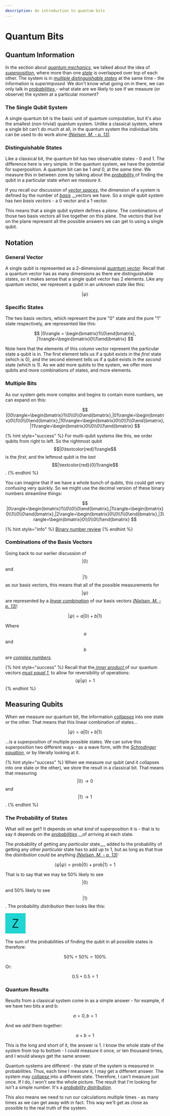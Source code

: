 ```yaml
---
description: An introduction to quantum bits
---
```


# Quantum Bits

## Quantum Information

In the section about [_quantum mechanics_](../physics/quantum-mechanics.md), we talked about the idea of [_superposition_](../physics/quantum-mechanics.md#superposition), where more than one [_state_](../physics/classical-mechanics.md#state) is overlapped over top of each other. The system is in [_multiple distinguishable states_](../physics/quantum-mechanics.md#distinguishable-states) at the same time - the information is _superimposed._ We don't know what going on in there, we can only talk in [_probabilities_ ](../physics/quantum-mechanics.md#probability)- what state are we likely to see if we measure \(or observe\) the system at a particular moment?

### The Single Qubit System

A single quantum bit is the basic unit of quantum computation, but it's also the smallest \(non-trivial\) quantum system. Unlike a classical system, where a single bit can't do much at all, in the quantum system the individual bits can be used to do work alone [_\(Nielsen, M. - p. 13\)_](qubits-summary/qubit-references.md#the-idea-of-a-quantum-bit).

### Distinguishable States

Like a classical bit, the quantum bit has two observable states - 0 and 1. The difference here is very simple. In the quantum system, we have the potential for superposition. A quantum bit can be 1 _and_ 0, at the _same time_. We measure this in between zone by talking about the [_probability_ ](../physics/quantum-mechanics.md#probability)of finding the qubit in a particular state _when we measure_ it.

If you recall our discussion of [_vector spaces_](../linear-algebra/space-dimension-and-span.md#space), the dimension of a system is defined by the number of [_basis_](../linear-algebra/space-dimension-and-span.md#basis) __vectors we have. So a single qubit system has _two basis vectors_ - a 0 vector and a 1 vector. 

This means that a single qubit system defines a _plane._ The combinations of those two basis vectors all live together on this plane. The vectors that live on the plane represent all the possible answers we can get to using a single qubit.

## Notation

### General Vector

A single qubit is represented as a 2-dimensional [_quantum vector_](../physics/quantum-mechanics.md#quantum-vectors). Recall that a quantum vector has as many dimensions as there are distinguishable states, so it makes sense that a single qubit vector has 2 elements. Like any quantum vector, we represent a qubit in an unknown state like this:

$$
|\psi\rangle
$$

### Specific States

The two basis vectors, which represent the pure "0" state and the pure "1" state respectively, are represented like this:

$$
|0\rangle = \begin{bmatrix}1\\0\end{bmatrix}, |1\rangle=\begin{bmatrix}0\\1\end{bmatrix}
$$

Note here that the elements of this column vector represent the particular state a qubit is in. The first element tells us if a qubit exists in the _first_ state \(which is 0\), and the second element tells us if a qubit exists in the _second_ state \(which is 1\). As we add more qubits to the system, we offer more qubits and more combinations of states, and more elements.

### Multiple Bits

As our system gets more complex and begins to contain more numbers, we can expand on this:

$$
|00\rangle=\begin{bmatrix}1\\0\\0\\0\end{bmatrix},|01\rangle=\begin{bmatrix}0\\1\\0\\0\end{bmatrix},|10\rangle=\begin{bmatrix}0\\0\\1\\0\end{bmatrix},|11\rangle=\begin{bmatrix}0\\0\\0\\1\end{bmatrix}
$$

{% hint style="success" %}
For multi-qubit systems like this, we order qubits from right to left. So the rightmost qubit $$|0\textcolor{red}1\rangle$$ is the _first_, and the leftmost qubit is the _last_ $$|\textcolor{red}{0}1\rangle$$.
{% endhint %}

You can imagine that if we have a whole bunch of qubits, this could get very confusing very quickly. So we might use the decimal version of these binary numbers streamline things:

$$
|0\rangle=\begin{bmatrix}1\\0\\0\\0\end{bmatrix},|1\rangle=\begin{bmatrix}0\\1\\0\\0\end{bmatrix},|2\rangle=\begin{bmatrix}0\\0\\1\\0\end{bmatrix},|3\rangle=\begin{bmatrix}0\\0\\0\\1\end{bmatrix}
$$

{% hint style="info" %}
[Binary number review](https://www.khanacademy.org/math/algebra-home/alg-intro-to-algebra/algebra-alternate-number-bases/v/number-systems-introduction)
{% endhint %}

### Combinations of the Basis Vectors

Going back to our earlier discussion of $$|0\rangle$$ and $$|1\rangle$$ as our basis vectors, this means that all of the possible measurements for $$|\psi\rangle$$ are represented by a [_linear combination_](../linear-algebra/vector-relationships.md#linear-combinations) of our basis vectors [_\(Nielsen, M. - p. 13\)_](qubits-summary/qubit-references.md#a-linear-combination-of-our-basis-vectors)_:_

$$
|\psi\rangle = a|0\rangle + b|1\rangle
$$

Where $$a$$ and $$b$$ are [_complex numbers_](../physics/quantum-mechanics.md#complex-numbers).

{% hint style="success" %}
Recall that the[ _inner product_ ](../linear-algebra/basics.md#inner-product)of our quantum vectors [_must equal 1_](../physics/quantum-mechanics.md#notation), to allow for reversibility of operations: $$\langle \psi|\psi\rangle = 1$$
{% endhint %}

## Measuring Qubits

When we measure our quantum bit, the information [_collapses_](../physics/quantum-mechanics.md#superposition) into one state or the other. That means that this linear combination of states...

$$
|\psi\rangle = a|0\rangle + b|1\rangle
$$

...is a superposition of multiple possible states. We can solve this superposition two different ways - as a wave form, with the [_Schrodinger equation_](../physics/quantum-mechanics.md#schrodingers-equation), or by literally looking at it.

{% hint style="success" %}
When we measure our qubit \(and it collapses into one state or the other\), we store the result in a classical bit. That means that measuring $$|0\rangle \rightarrow 0$$ and $$|1\rangle \rightarrow 1$$.
{% endhint %}

### The Probability of States

What will we get? It depends on what _kind_ of superposition it is - that is to say it depends on the [_probabilities_](../physics/quantum-mechanics.md#probability) __of arriving at each state.

The probability of getting any _particular_ state_,_ added to the probability of getting any other _particular_ state has to add up to 1, but as long as that true the _distribution_ could be anything [_\(Nielsen, M. - p. 13\)_](qubits-summary/qubit-references.md#the-probability-of-measuring-a-qubit-in-a-particular-state)_:_

$$
\langle\psi|\psi\rangle=\text{prob}|0\rangle+\text{prob}|1\rangle=1
$$

That is to say that we may be 50% likely to see $$|0\rangle$$ and 50% likely to see $$|1\rangle$$. The probability _distribution_ then looks like this:

![A graph showing an even probability distribution](../.gitbook/assets/image%20%287%29.png)

The sum of the probabilities of finding the qubit in all possible states is therefore:

$$
50\% + 50\% = 100\%
$$

Or:

$$
0.5+0.5=1
$$

### Quantum Results

Results from a classical system come in as a simple answer - for example, if we have two bits a and b:

$$
a = 0, b = 1
$$

And we _add_ them together:

$$
a + b = 1
$$

This is the long and short of it, the answer is 1. I know the whole state of the system from top to bottom - I could measure it once, or ten thousand times, and I would always get the same answer.

Quantum systems are different - the state of the system is measured in probabilities. Thus, each time I measure it, I may get a different answer. The system may [_collapse_ ](../physics/quantum-mechanics.md#superposition)into a different state. Therefore, I can't measure just once. If I do, I won't see the whole picture. The result that I'm looking for isn't a simple number. It's a [_probability distribution_](quantum-bits.md#the-probability-of-states)_._

This also means we need to run our calculations multiple times - as many times as we can get away with in fact. This way we'll get as close as possible to the real truth of the system.

